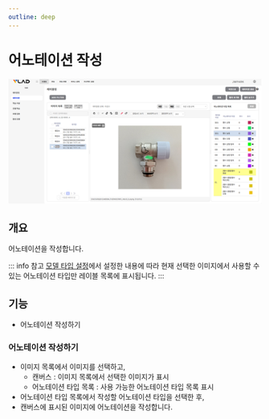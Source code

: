 ```yaml
---
outline: deep
---
```


# 어노테이션 작성

![어노테이션 작성](/public/ko/labeling/labeling-create.png)


## 개요
어노테이션을 작성합니다.


::: info 참고
[모델 타입 설정](./project-settings-model-type)에서 설정한 내용에 따라 현재 선택한 이미지에서 사용할 수 있는 어노테이션 타입만 레이블 목록에 표시됩니다.
:::


## 기능
- 어노테이션 작성하기

### 어노테이션 작성하기
- 이미지 목록에서 이미지를 선택하고,
  - 캔버스 : 이미지 목록에서 선택한 이미지가 표시
  - 어노테이션 타입 목록 : 사용 가능한 어노테이션 타입 목록 표시
- 어노테이션 타입 목록에서 작성할 어노테이션 타입을 선택한 후,
- 캔버스에 표시된 이미지에 어노테이션을 작성합니다.